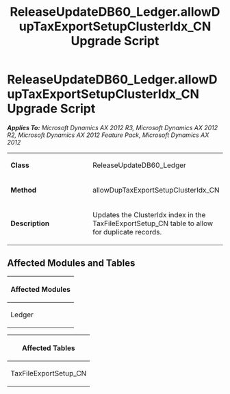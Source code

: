 ﻿---
title: ReleaseUpdateDB60_Ledger.allowDupTaxExportSetupClusterIdx_CN Upgrade Script
TOCTitle: ReleaseUpdateDB60_Ledger.allowDupTaxExportSetupClusterIdx_CN Upgrade Script
ms:assetid: 16f29db5-a759-7f81-ff7e-6cadcf229d9d
ms:mtpsurl: https://msdn.microsoft.com/en-us/library/JJ718568(v=AX.60)
ms:contentKeyID: 49706848
ms.date: 05/18/2015
mtps_version: v=AX.60
---

# ReleaseUpdateDB60\_Ledger.allowDupTaxExportSetupClusterIdx\_CN Upgrade Script 


_**Applies To:** Microsoft Dynamics AX 2012 R3, Microsoft Dynamics AX 2012 R2, Microsoft Dynamics AX 2012 Feature Pack, Microsoft Dynamics AX 2012_

<table>
<colgroup>
<col style="width: 50%" />
<col style="width: 50%" />
</colgroup>
<tbody>
<tr class="odd">
<td><p><strong>Class</strong></p></td>
<td><p>ReleaseUpdateDB60_Ledger</p></td>
</tr>
<tr class="even">
<td><p><strong>Method</strong></p></td>
<td><p>allowDupTaxExportSetupClusterIdx_CN</p></td>
</tr>
<tr class="odd">
<td><p><strong>Description</strong></p></td>
<td><p>Updates the ClusterIdx index in the TaxFileExportSetup_CN table to allow for duplicate records.</p></td>
</tr>
</tbody>
</table>


## Affected Modules and Tables

<table>
<colgroup>
<col style="width: 100%" />
</colgroup>
<thead>
<tr class="header">
<th><p>Affected Modules</p></th>
</tr>
</thead>
<tbody>
<tr class="odd">
<td><p>Ledger</p></td>
</tr>
</tbody>
</table>


<table>
<colgroup>
<col style="width: 100%" />
</colgroup>
<thead>
<tr class="header">
<th><p>Affected Tables</p></th>
</tr>
</thead>
<tbody>
<tr class="odd">
<td><p>TaxFileExportSetup_CN</p></td>
</tr>
</tbody>
</table>

  


